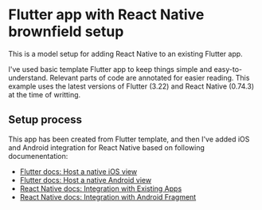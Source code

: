 # Flutter app with React Native brownfield setup

This is a model setup for adding React Native to an existing Flutter app.

I've used basic template Flutter app to keep things simple and easy-to-understand. Relevant parts of code are annotated for easier reading. This example uses the latest versions of Flutter (3.22) and React Native (0.74.3) at the time of writting.

## Setup process

This app has been created from Flutter template, and then I've added iOS and Android integration for React Native based on following documenentation:

- [Flutter docs: Host a native iOS view](https://docs.flutter.dev/platform-integration/ios/platform-views)
- [Flutter docs: Host a native Android view](https://docs.flutter.dev/platform-integration/android/platform-views)
- [React Native docs: Integration with Existing Apps](https://reactnative.dev/docs/integration-with-existing-apps)
- [React Native docs: Integration with Android Fragment](https://reactnative.dev/docs/integration-with-android-fragment)
